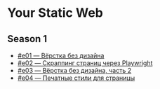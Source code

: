 # Your Static Web

## Season 1
- [#e01 — Вёрстка без дизайна](./s01/e01/)
- [#e02 — Скраппинг страниц через Playwright](./s01/e02/)
- [#e03 — Вёрстка без дизайна, часть 2](./s01/e03/)
- [#e04 — Печатные стили для страницы](./s01/e04/)
